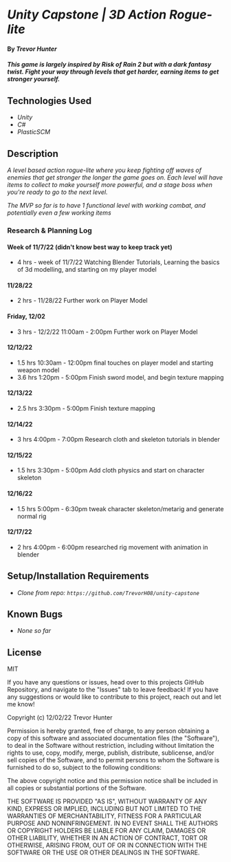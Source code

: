 # _Unity Capstone | 3D Action Rogue-lite_

#### By _**Trevor Hunter**_

#### _This game is largely inspired by Risk of Rain 2 but with a dark fantasy twist. Fight your way through levels that get harder, earning items to get stronger yourself._

## Technologies Used

* _Unity_
* _C#_
* _PlasticSCM_

## Description

_A level based action rogue-lite where you keep fighting off waves of enemies that get stronger the longer the game goes on. Each level will have items to collect to make yourself more powerful, and a stage boss when you're ready to go to the next level._

_The MVP so far is to have 1 functional level with working combat, and potentially even a few working items_

### Research & Planning Log

#### Week of 11/7/22 (didn't know best way to keep track yet)
* 4 hrs - week of 11/7/22 Watching Blender Tutorials, Learning the basics of 3d modelling, and starting on my player model

#### 11/28/22 
* 2 hrs - 11/28/22 Further work on Player Model

#### Friday, 12/02
* 3 hrs - 12/2/22 11:00am - 2:00pm Further work on Player Model

#### 12/12/22
* 1.5 hrs 10:30am - 12:00pm final touches on player model and starting weapon model
* 3.6 hrs 1:20pm - 5:00pm Finish sword model, and begin texture mapping

#### 12/13/22
* 2.5 hrs 3:30pm - 5:00pm Finish texture mapping

#### 12/14/22
* 3 hrs 4:00pm - 7:00pm Research cloth and skeleton tutorials in blender

#### 12/15/22
* 1.5 hrs 3:30pm - 5:00pm Add cloth physics and start on character skeleton

#### 12/16/22
* 1.5 hrs 5:00pm - 6:30pm tweak character skeleton/metarig and generate normal rig

#### 12/17/22
* 2 hrs 4:00pm - 6:00pm researched rig movement with animation in blender

## Setup/Installation Requirements

* _Clone from repo: ```https://github.com/TrevorH08/unity-capstone```_

## Known Bugs

* _None so far_

## License

MIT

If you have any questions or issues, head over to this projects GitHub Repository, and navigate to the "Issues" tab to leave feedback! If you have any suggestions or would like to contribute to this project, reach out and let me know!

Copyright (c) 12/02/22 Trevor Hunter

Permission is hereby granted, free of charge, to any person obtaining a copy of this software and associated documentation files (the "Software"), to deal in the Software without restriction, including without limitation the rights to use, copy, modify, merge, publish, distribute, sublicense, and/or sell copies of the Software, and to permit persons to whom the Software is furnished to do so, subject to the following conditions:

The above copyright notice and this permission notice shall be included in all copies or substantial portions of the Software.

THE SOFTWARE IS PROVIDED "AS IS", WITHOUT WARRANTY OF ANY KIND, EXPRESS OR IMPLIED, INCLUDING BUT NOT LIMITED TO THE WARRANTIES OF MERCHANTABILITY, FITNESS FOR A PARTICULAR PURPOSE AND NONINFRINGEMENT. IN NO EVENT SHALL THE AUTHORS OR COPYRIGHT HOLDERS BE LIABLE FOR ANY CLAIM, DAMAGES OR OTHER LIABILITY, WHETHER IN AN ACTION OF CONTRACT, TORT OR OTHERWISE, ARISING FROM, OUT OF OR IN CONNECTION WITH THE SOFTWARE OR THE USE OR OTHER DEALINGS IN THE SOFTWARE.
